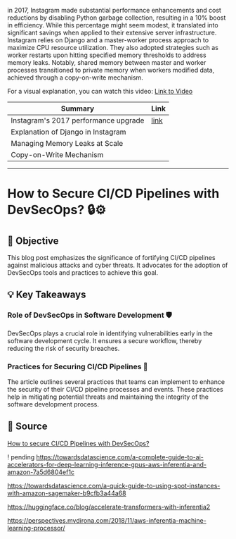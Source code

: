 in 2017, Instagram made substantial performance enhancements and cost reductions by disabling Python garbage collection, resulting in a 10% boost in efficiency. While this percentage might seem modest, it translated into significant savings when applied to their extensive server infrastructure. Instagram relies on Django and a master-worker process approach to maximize CPU resource utilization. They also adopted strategies such as worker restarts upon hitting specified memory thresholds to address memory leaks. Notably, shared memory between master and worker processes transitioned to private memory when workers modified data, achieved through a copy-on-write mechanism.

For a visual explanation, you can watch this video: [Link to Video](https://www.youtube.com/watch?v=Zqw4KjhWxEc)


| Summary                               | Link                                      |
|---------------------------------------|-------------------------------------------|
| Instagram's 2017 performance upgrade  | [link](https://instagram-engineering.com/dismissing-python-garbage-collection-at-instagram-4dca40b29172) |
| Explanation of Django in Instagram      
| Managing Memory Leaks at Scale       
| Copy-on-Write Mechanism              

----- ----  -- - -- - - ----- -- - -- -
# How to Secure CI/CD Pipelines with DevSecOps? :lock::gear: 

## :dart: Objective
This blog post emphasizes the significance of fortifying CI/CD pipelines against malicious attacks and cyber threats. It advocates for the adoption of DevSecOps tools and practices to achieve this goal.

## :bulb: Key Takeaways

### Role of DevSecOps in Software Development :shield:
DevSecOps plays a crucial role in identifying vulnerabilities early in the software development cycle. It ensures a secure workflow, thereby reducing the risk of security breaches.

### Practices for Securing CI/CD Pipelines :wrench:
The article outlines several practices that teams can implement to enhance the security of their CI/CD pipeline processes and events. These practices help in mitigating potential threats and maintaining the integrity of the software development process.

## :link: Source
[How to secure CI/CD Pipelines with DevSecOps?](https://medium.com/@bijit211987/devsecops-approach-with-terraform-and-ci-cd-pipelines-f556c2d5b40d)


! pending
https://towardsdatascience.com/a-complete-guide-to-ai-accelerators-for-deep-learning-inference-gpus-aws-inferentia-and-amazon-7a5d6804ef1c

https://towardsdatascience.com/a-quick-guide-to-using-spot-instances-with-amazon-sagemaker-b9cfb3a44a68

https://huggingface.co/blog/accelerate-transformers-with-inferentia2

https://perspectives.mvdirona.com/2018/11/aws-inferentia-machine-learning-processor/

